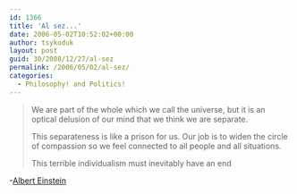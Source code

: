 ```yaml
---
id: 1366
title: 'Al sez...'
date: 2006-05-02T10:52:02+00:00
author: tsykoduk
layout: post
guid: 30/2008/12/27/al-sez
permalink: /2006/05/02/al-sez/
categories:
  - Philosophy! and Politics!
---
```

<blockquote>We are part of the whole which we call the universe, but it is an optical delusion of our mind that we think we are separate.

<p>This separateness is like a prison for us. Our job is to widen the circle of compassion so we feel connected to all people and all situations.</p>


<p>This terrible individualism must inevitably have an end</blockquote></p>


<p>-<a href="http://en.wikipedia.org/wiki/Albert_Einstein">Albert Einstein</a></p>
